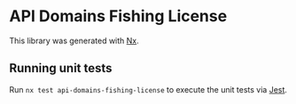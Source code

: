 # API Domains Fishing License

This library was generated with [Nx](https://nx.dev).

## Running unit tests

Run `nx test api-domains-fishing-license` to execute the unit tests via [Jest](https://jestjs.io).
